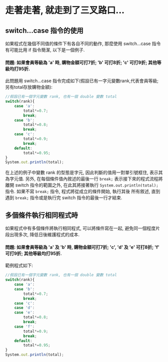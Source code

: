 # 走著走著, 就走到了三叉路口... 


## switch...case 指令的使用
如果程式在幾個不同值的條件下有各自不同的動作, 那麼使用 switch...case 指令有可能比用 if 指令簡潔, 以下是一個例子.
#### 問題: 如果會員等級為 'a' 時, 購物金額可打7折; 'b' 可打8折; 'c' 可打9折; 其他等級均打95折.
此問題用 switch...case 指令完成如下(假設已有一字元變數rank,代表會員等級; 另有total存放購物金額):
```javascript
//假設已有一個字元變數 rank, 也有一個 double 變數 total
switch(rank){
    case 'a':
        total*=0.7;
        break;
    case 'b':
        total*=0.8;
        break;
    case 'c':
        total*=0.9;
        break;
    default:
        total*=0.95;
}
System.out.println(total);
```
在上述的例子中變數 rank 的型態是字元, 因此判斷的值用一對單引號框住, 表示其為字元值. 
另外, 在每個條件值內敘述的最後一行 `break;` 表示接下來的程式流程將離開 switch 指令的範圍之外, 
在此其將接著執行 `System.out.println(total);` 指令. 如果不寫 `break;` 指令, 程式將從成立的條件開始, 執行其後
所有敘述, 直到遇到 `break;` 指令或是執行完 switch 指令的最後一行才結束.

 
## 多個條件執行相同程式時
如果程式中有多個條件將執行相同程式, 可以將條件寫在一起, 避免同一個程度片段出現多次, 降低日後維護程式的成本.
#### 問題: 如果會員等級為 'a' 及 'b' 時, 購物金額可打7折; 'c', 'd' 及 'e' 可打8折; 'f' 可打9折; 其他等級均打95折.
範例程式如下:
```javascript
//假設已有一個字元變數 rank, 也有一個 double 變數 total
switch(rank){
	case 'a':
    case 'b':
		total*=0.7;
        break;
    case 'c':
    case 'd':
    case 'e':
    	total*=0.8;
    	break;
	case 'f':
    	total*=0.9;
    	break;
    default:
     	total*=0.95;
}
System.out.println(total);
```